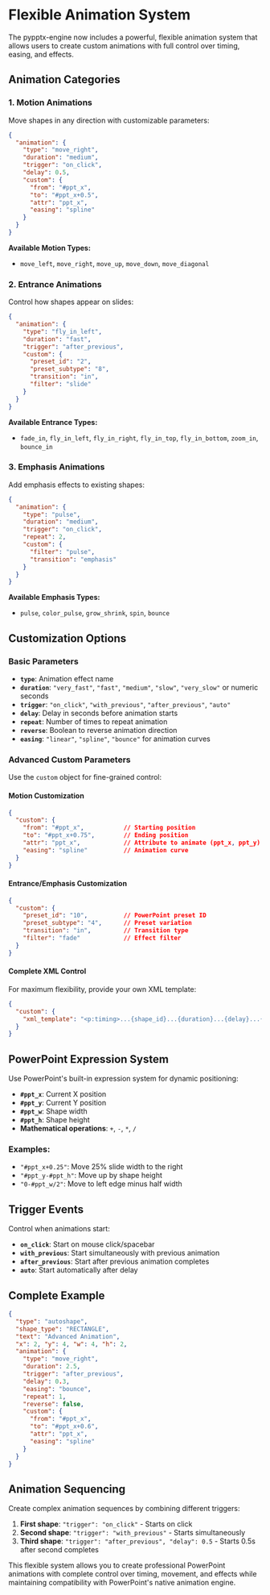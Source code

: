 # Flexible Animation System

The pypptx-engine now includes a powerful, flexible animation system that allows users to create custom animations with full control over timing, easing, and effects.

## Animation Categories

### 1. Motion Animations
Move shapes in any direction with customizable parameters:

```json
{
  "animation": {
    "type": "move_right",
    "duration": "medium",
    "trigger": "on_click",
    "delay": 0.5,
    "custom": {
      "from": "#ppt_x",
      "to": "#ppt_x+0.5",
      "attr": "ppt_x",
      "easing": "spline"
    }
  }
}
```

**Available Motion Types:**
- `move_left`, `move_right`, `move_up`, `move_down`, `move_diagonal`

### 2. Entrance Animations
Control how shapes appear on slides:

```json
{
  "animation": {
    "type": "fly_in_left",
    "duration": "fast",
    "trigger": "after_previous",
    "custom": {
      "preset_id": "2",
      "preset_subtype": "8",
      "transition": "in",
      "filter": "slide"
    }
  }
}
```

**Available Entrance Types:**
- `fade_in`, `fly_in_left`, `fly_in_right`, `fly_in_top`, `fly_in_bottom`, `zoom_in`, `bounce_in`

### 3. Emphasis Animations
Add emphasis effects to existing shapes:

```json
{
  "animation": {
    "type": "pulse",
    "duration": "medium",
    "trigger": "on_click",
    "repeat": 2,
    "custom": {
      "filter": "pulse",
      "transition": "emphasis"
    }
  }
}
```

**Available Emphasis Types:**
- `pulse`, `color_pulse`, `grow_shrink`, `spin`, `bounce`

## Customization Options

### Basic Parameters
- **`type`**: Animation effect name
- **`duration`**: `"very_fast"`, `"fast"`, `"medium"`, `"slow"`, `"very_slow"` or numeric seconds
- **`trigger`**: `"on_click"`, `"with_previous"`, `"after_previous"`, `"auto"`
- **`delay`**: Delay in seconds before animation starts
- **`repeat`**: Number of times to repeat animation
- **`reverse`**: Boolean to reverse animation direction
- **`easing`**: `"linear"`, `"spline"`, `"bounce"` for animation curves

### Advanced Custom Parameters
Use the `custom` object for fine-grained control:

#### Motion Customization
```json
{
  "custom": {
    "from": "#ppt_x",           // Starting position
    "to": "#ppt_x+0.75",        // Ending position  
    "attr": "ppt_x",            // Attribute to animate (ppt_x, ppt_y)
    "easing": "spline"          // Animation curve
  }
}
```

#### Entrance/Emphasis Customization
```json
{
  "custom": {
    "preset_id": "10",          // PowerPoint preset ID
    "preset_subtype": "4",      // Preset variation
    "transition": "in",         // Transition type
    "filter": "fade"            // Effect filter
  }
}
```

#### Complete XML Control
For maximum flexibility, provide your own XML template:

```json
{
  "custom": {
    "xml_template": "<p:timing>...{shape_id}...{duration}...{delay}...{trigger}...</p:timing>"
  }
}
```

## PowerPoint Expression System

Use PowerPoint's built-in expression system for dynamic positioning:

- **`#ppt_x`**: Current X position
- **`#ppt_y`**: Current Y position  
- **`#ppt_w`**: Shape width
- **`#ppt_h`**: Shape height
- **Mathematical operations**: `+`, `-`, `*`, `/`

### Examples:
- `"#ppt_x+0.25"`: Move 25% slide width to the right
- `"#ppt_y-#ppt_h"`: Move up by shape height
- `"0-#ppt_w/2"`: Move to left edge minus half width

## Trigger Events

Control when animations start:

- **`on_click`**: Start on mouse click/spacebar
- **`with_previous`**: Start simultaneously with previous animation
- **`after_previous`**: Start after previous animation completes
- **`auto`**: Start automatically after delay

## Complete Example

```json
{
  "type": "autoshape",
  "shape_type": "RECTANGLE",
  "text": "Advanced Animation",
  "x": 2, "y": 4, "w": 4, "h": 2,
  "animation": {
    "type": "move_right",
    "duration": 2.5,
    "trigger": "after_previous", 
    "delay": 0.3,
    "easing": "bounce",
    "repeat": 1,
    "reverse": false,
    "custom": {
      "from": "#ppt_x",
      "to": "#ppt_x+0.6", 
      "attr": "ppt_x",
      "easing": "spline"
    }
  }
}
```

## Animation Sequencing

Create complex animation sequences by combining different triggers:

1. **First shape**: `"trigger": "on_click"` - Starts on click
2. **Second shape**: `"trigger": "with_previous"` - Starts simultaneously  
3. **Third shape**: `"trigger": "after_previous", "delay": 0.5` - Starts 0.5s after second completes

This flexible system allows you to create professional PowerPoint animations with complete control over timing, movement, and effects while maintaining compatibility with PowerPoint's native animation engine.
